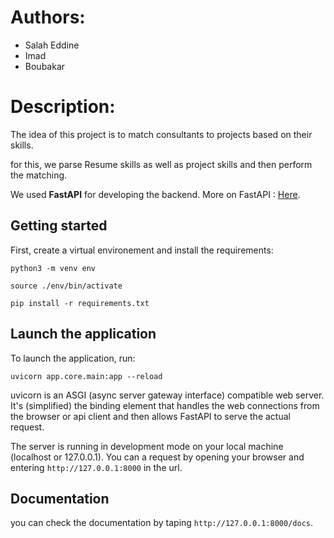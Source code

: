 # Authors:

- Salah Eddine
- Imad
- Boubakar



# Description:

The idea of this project is to match consultants to projects based on their skills.

for this, we parse Resume skills as well as project skills and then perform the matching.

We used **FastAPI** for developing the backend. More on FastAPI : [Here](https://fastapi.tiangolo.com/).

## Getting started

First, create a virtual environement and install the requirements:

```
python3 -m venv env
```

```
source ./env/bin/activate
```

```
pip install -r requirements.txt
```

## Launch the application

To launch the application, run:

```
uvicorn app.core.main:app --reload
```

uvicorn is an ASGI (async server gateway interface) compatible web server. It's (simplified) the binding element that handles the web connections from the browser or api client and then allows FastAPI to serve the actual request.

The server is running in development mode on your local machine (localhost or 127.0.0.1). You can a request by opening your browser and entering `http://127.0.0.1:8000` in the url.


## Documentation

you can check the documentation by taping `http://127.0.0.1:8000/docs`. 



